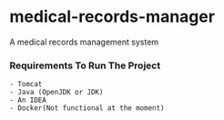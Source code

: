 # medical-records-manager
A medical records management system

### Requirements To Run The Project

    - Tomcat
    - Java (OpenJDK or JDK)
    - An IDEA
    - Docker(Not functional at the moment)
